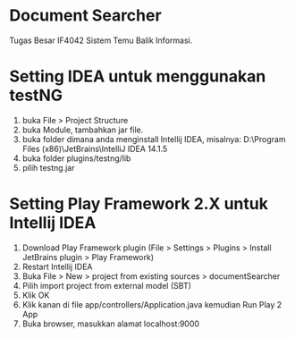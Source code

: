 # Document Searcher
Tugas Besar IF4042 Sistem Temu Balik Informasi.

# Setting IDEA untuk menggunakan testNG
1. buka File > Project Structure
2. buka Module, tambahkan jar file.
3. buka folder dimana anda menginstall Intellij IDEA, misalnya: D:\Program Files (x86)\JetBrains\IntelliJ IDEA 14.1.5
4. buka folder plugins/testng/lib
5. pilih testng.jar


# Setting Play Framework 2.X untuk Intellij IDEA
1. Download Play Framework plugin (File > Settings > Plugins > Install JetBrains plugin > Play Framework)
2. Restart Intellij IDEA
3. Buka File > New > project from existing sources > documentSearcher
4. Pilih import project from external model (SBT)
5. Klik OK
6. Klik kanan di file app/controllers/Application.java kemudian Run Play 2 App
7. Buka browser, masukkan alamat localhost:9000
